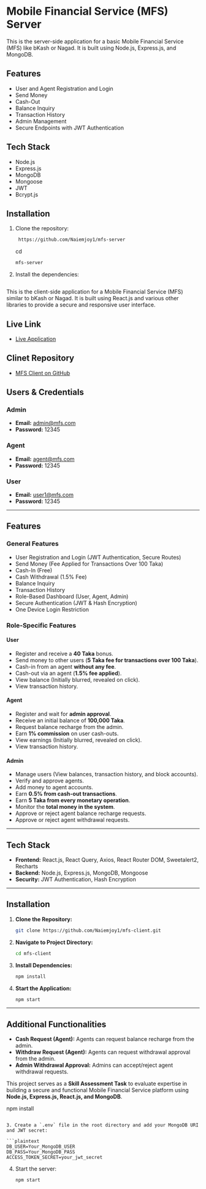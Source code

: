 # Mobile Financial Service (MFS) Server

This is the server-side application for a basic Mobile Financial Service (MFS) like bKash or Nagad. It is built using Node.js, Express.js, and MongoDB.

## Features

- User and Agent Registration and Login
- Send Money
- Cash-Out
- Balance Inquiry
- Transaction History
- Admin Management
- Secure Endpoints with JWT Authentication

## Tech Stack

- Node.js
- Express.js
- MongoDB
- Mongoose
- JWT
- Bcrypt.js

## Installation

1. Clone the repository:

   ```bash
    https://github.com/Naiemjoy1/mfs-server
   ```

   cd

   ```bash
   mfs-server
   ```

2. Install the dependencies:

   ```bash# Mobile Financial Service (MFS) Client

   ```

This is the client-side application for a Mobile Financial Service (MFS) similar to bKash or Nagad. It is built using React.js and various other libraries to provide a secure and responsive user interface.

## Live Link

- [Live Application](https://mobile-financial-service-8e757.web.app/)

## Clinet Repository

- [MFS Client on GitHub](https://github.com/Naiemjoy1/mfs-client?tab=readme-ov-file)

## Users & Credentials

### Admin

- **Email:** admin@mfs.com
- **Password:** 12345

### Agent

- **Email:** agent@mfs.com
- **Password:** 12345

### User

- **Email:** user1@mfs.com
- **Password:** 12345

---

## Features

### General Features

- User Registration and Login (JWT Authentication, Secure Routes)
- Send Money (Fee Applied for Transactions Over 100 Taka)
- Cash-In (Free)
- Cash Withdrawal (1.5% Fee)
- Balance Inquiry
- Transaction History
- Role-Based Dashboard (User, Agent, Admin)
- Secure Authentication (JWT & Hash Encryption)
- One Device Login Restriction

### Role-Specific Features

#### **User**

- Register and receive a **40 Taka** bonus.
- Send money to other users (**5 Taka fee for transactions over 100 Taka**).
- Cash-in from an agent **without any fee**.
- Cash-out via an agent (**1.5% fee applied**).
- View balance (Initially blurred, revealed on click).
- View transaction history.

#### **Agent**

- Register and wait for **admin approval**.
- Receive an initial balance of **100,000 Taka**.
- Request balance recharge from the admin.
- Earn **1% commission** on user cash-outs.
- View earnings (Initially blurred, revealed on click).
- View transaction history.

#### **Admin**

- Manage users (View balances, transaction history, and block accounts).
- Verify and approve agents.
- Add money to agent accounts.
- Earn **0.5% from cash-out transactions**.
- Earn **5 Taka from every monetary operation**.
- Monitor the **total money in the system**.
- Approve or reject agent balance recharge requests.
- Approve or reject agent withdrawal requests.

---

## Tech Stack

- **Frontend:** React.js, React Query, Axios, React Router DOM, Sweetalert2, Recharts
- **Backend:** Node.js, Express.js, MongoDB, Mongoose
- **Security:** JWT Authentication, Hash Encryption

---

## Installation

1. **Clone the Repository:**

   ```bash
   git clone https://github.com/Naiemjoy1/mfs-client.git
   ```

2. **Navigate to Project Directory:**

   ```bash
   cd mfs-client
   ```

3. **Install Dependencies:**

   ```bash
   npm install
   ```

4. **Start the Application:**
   ```bash
   npm start
   ```

---

## Additional Functionalities

- **Cash Request (Agent):** Agents can request balance recharge from the admin.
- **Withdraw Request (Agent):** Agents can request withdrawal approval from the admin.
- **Admin Withdrawal Approval:** Admins can accept/reject agent withdrawal requests.

This project serves as a **Skill Assessment Task** to evaluate expertise in building a secure and functional Mobile Financial Service platform using **Node.js, Express.js, React.js, and MongoDB**.

npm install

````

3. Create a `.env` file in the root directory and add your MongoDB URI and JWT secret:

```plaintext
DB_USER=Your_MongoDB_USER
DB_PASS=Your_MongoDB_PASS
ACCESS_TOKEN_SECRET=your_jwt_secret
````

4. Start the server:
   ```bash
   npm start
   ```
